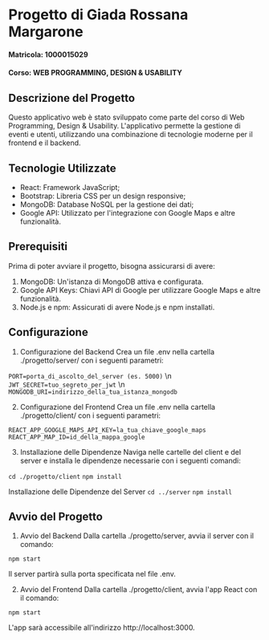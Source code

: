 # Progetto di Giada Rossana Margarone
#### Matricola: 1000015029
#### Corso: WEB PROGRAMMING, DESIGN & USABILITY

## Descrizione del Progetto
Questo applicativo web è stato sviluppato come parte del corso di Web Programming, Design & Usability. L'applicativo permette la gestione di eventi e utenti, utilizzando una combinazione di tecnologie moderne per il frontend e il backend.

## Tecnologie Utilizzate
- React: Framework JavaScript;
- Bootstrap: Libreria CSS per un design responsive;
- MongoDB: Database NoSQL per la gestione dei dati;
- Google API: Utilizzato per l'integrazione con Google Maps e altre funzionalità.

## Prerequisiti
Prima di poter avviare il progetto, bisogna assicurarsi di avere:

1. MongoDB: Un'istanza di MongoDB attiva e configurata.
2. Google API Keys: Chiavi API di Google per utilizzare Google Maps e altre funzionalità.
3. Node.js e npm: Assicurati di avere Node.js e npm installati.

## Configurazione

1. Configurazione del Backend
Crea un file .env nella cartella ./progetto/server/ con i seguenti parametri:

`PORT=porta_di_ascolto_del_server (es. 5000)` \n
`JWT_SECRET=tuo_segreto_per_jwt` \n
`MONGODB_URI=indirizzo_della_tua_istanza_mongodb`

2. Configurazione del Frontend
Crea un file .env nella cartella ./progetto/client/ con i seguenti parametri:

`REACT_APP_GOOGLE_MAPS_API_KEY=la_tua_chiave_google_maps`
`REACT_APP_MAP_ID=id_della_mappa_google`

3. Installazione delle Dipendenze
Naviga nelle cartelle del client e del server e installa le dipendenze necessarie con i seguenti comandi:

`cd ./progetto/client`
`npm install`

Installazione delle Dipendenze del Server
`cd ../server`
`npm install`

## Avvio del Progetto

1. Avvio del Backend
Dalla cartella ./progetto/server, avvia il server con il comando:

`npm start`

Il server partirà sulla porta specificata nel file .env.

2. Avvio del Frontend
Dalla cartella ./progetto/client, avvia l'app React con il comando:

`npm start`

L'app sarà accessibile all'indirizzo http://localhost:3000.


